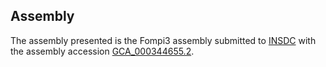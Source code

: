 

Assembly
--------

The assembly presented is the Fompi3 assembly submitted to
[INSDC](http://www.insdc.org) with the assembly accession
[GCA\_000344655.2](http://www.ebi.ac.uk/ena/data/view/GCA_000344655.2).
